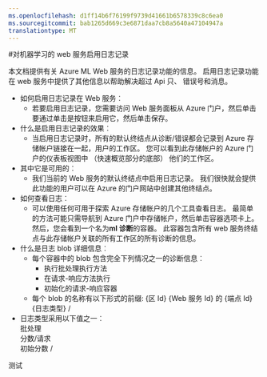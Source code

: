 ```yaml
---
ms.openlocfilehash: d1ff14b6f76199f9739d41661b6578339c8c6ea0
ms.sourcegitcommit: bab1265d669c3e6871daa7cb8a5640a47104947a
translationtype: MT
---
```

<properties 
    pageTitle="机器学习的 web 服务的日志记录 |Microsoft Azure" 
    description="了解如何启用日志记录的机器学习的 web 服务。 日志提供了其他信息以帮助解决 Api。" 
    services="machine-learning" 
    documentationCenter="" 
    authors="raymondlaghaeian" 
    manager="paulettm" 
    editor="cgronlun"/>

<tags
    ms.service="machine-learning"
    ms.devlang="na"
    ms.topic="article"
    ms.tgt_pltfrm="na"
    ms.workload="big-data" 
    ms.date="06/30/2015"
    ms.author="raymondl;garye"/>

#对机器学习的 web 服务启用日志记录  

本文档提供有关 Azure ML Web 服务的日志记录功能的信息。 启用日志记录功能在 web 服务中提供了其他信息以帮助解决超过 Api 只、 错误号和消息。  

-   如何启用日志记录在 Web 服务︰   
    -   若要启用日志记录，您需要访问 Web 服务面板从 Azure 门户，然后单击要通过单击是按钮来启用它，然后单击保存。  
-   什么是启用日志记录的效果︰  
    -   当启用日志记录时，所有的默认终结点从诊断/错误都会记录到 Azure 存储帐户链接在一起，用户的工作区。 您可以看到此存储帐户的 Azure 门户的仪表板视图中 （快速概览部分的底部） 他们的工作区。  
-   其中它是可用的︰  
    -   我们当前的 Web 服务的默认终结点中启用日志记录。 我们很快就会提供此功能的用户可以在 Azure 的门户网站中创建其他终结点。  
-   如何查看日志︰  
    -   可以使用任何可用于探索 Azure 存储帐户的几个工具查看日志。 最简单的方法可能只需导航到 Azure 门户中存储帐户，然后单击容器选项卡上。 然后，您会看到一个名为**ml 诊断**的容器。 此容器包含所有 web 服务终结点与此存储帐户关联的所有工作区的所有诊断的信息。  
-   什么是日志 blob 详细信息︰  
    -   每个容器中的 blob 包含完全下列情况之一的诊断信息︰
        -   执行批处理执行方法  
        -   在请求-响应方法执行  
        -   初始化的请求-响应容器  
    -   每个 blob 的名称有以下形式的前缀: {区 Id} {Web 服务 Id} 的 {端点 Id} {日志类型} /  
-   日志类型采用以下值之一︰  
    批处理  
    分数/请求  
    初始分数 /  

 

测试
